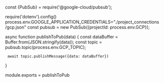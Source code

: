 const {PubSub} = require('@google-cloud/pubsub');

require('dotenv').config()
process.env.GOOGLE_APPLICATION_CREDENTIALS="./project_connections/gcp.json"
const pubsub = new PubSub({projectId: process.env.GCP});

async function publishToPub(data) {
    const dataBuffer = Buffer.from(JSON.stringify(data));
    const topic = pubsub.topic(process.env.GCP_TOPIC);

     await topic.publishMessage({data: dataBuffer})

}

module.exports = publishToPub
